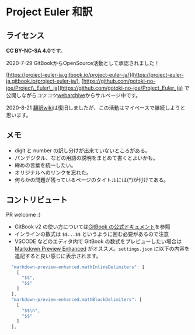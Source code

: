# Project Euler 和訳

## ライセンス

**CC BY-NC-SA 4.0**です。

2020-7-29 GitBookからOpenSource活動として承認されました！

[https://project-euler-ja.gitbook.io/project-euler-ja/](https://project-euler-ja.gitbook.io/project-euler-ja/), [https://github.com/gotoki-no-joe/Project\_Euler\_ja](https://github.com/gotoki-no-joe/Project_Euler_ja) で公開しながらコツコツ[webarchive](https://web.archive.org/web/20161030010432/http://odz.sakura.ne.jp/projecteuler/index.php?Project%20Euler)からサルベージ中です。

2020-8-21 [翻訳wiki](http://odz.sakura.ne.jp/projecteuler/index.php?Project%20Euler)は復旧しましたが、この活動はマイペースで継続しようと思います。

## メモ

* digit と number の訳し分けが出来ていないところがある。
* パンデジタル、などの用語の説明をまとめて書くとよいかも。
* 締めの言葉を統一したい。
* オリジナルへのリンクを忘れた。
* 何らかの問題が残っているページのタイトルには\(\*\)が付けてある。

## コントリビュート

PR welcome :\)

* GitBook v2 の使い方については[GitBook の公式ドキュメント](https://docs.gitbook.com/)を参照
* インラインの数式は `$$...$$` というように囲む必要があるので注意
* VSCODE などのエディタ内で GitBook の数式をプレビューしたい場合は [Markdown Preview Enhanced](https://github.com/shd101wyy/vscode-markdown-preview-enhanced) がオススメ。`settings.json` に以下の内容を追記すると良い感じに表示されます。

```javascript
  "markdown-preview-enhanced.mathInlineDelimiters": [
    [
      "$$",
      "$$"
    ]
  ],
  "markdown-preview-enhanced.mathBlockDelimiters": [
    [
      "$$\n",
      "$$"
    ]
  ],
```

